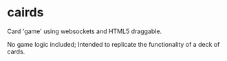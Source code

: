 # cairds

Card 'game' using websockets and HTML5 draggable.

No game logic included; Intended to replicate the functionality of a deck of cards.

